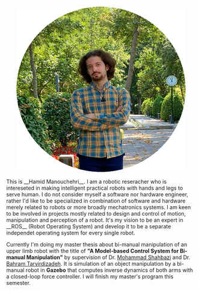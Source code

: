 <p style="text-align:center;">
  <img width="450" height="439" src="/img/bio_image/about_img.png" alt="Logo">
</p>
This is __Hamid Manouchehri__. I am a robotic reseracher who is intereseted in making intelligent practical robots with hands and legs to serve human. 
I do not consider myself a software nor hardware engineer, rather I'd like to be specialized in combination of software and hardware merely related to robots or more broadly mechatronics systems. I am keen to be involved in projects mostly related to design and control of motion, manipulation and perception of a robot. It's my vision to be an expert in __ROS__ (Robot Operating System) and develop it to be a separate independet operating system for every single robot.

Currently I'm doing my master thesis about bi-manual manipulation of an upper limb robot with the title of __"A Model-based Control System for Bi-manual Manipulation"__ by supervision of Dr. [Mohammad Shahbazi](https://mech.iust.ac.ir/en/faculty/dr-mohammad-shahbazi/) and Dr. [Bahram Tarvirdizadeh](https://profile.ut.ac.ir/en/~bahram). It is simulation of an object manipulation by a bi-manual robot in <b>Gazebo</b> that computes inverse dynamics of both arms with a closed-loop force controller. I will finish my master's program this semester.

